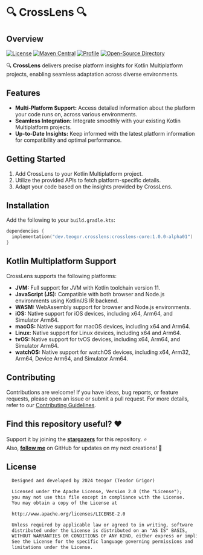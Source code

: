 # 🔍 CrossLens 🔍

## Overview

[![License](https://img.shields.io/badge/License-Apache%202.0-blue.svg)](https://opensource.org/licenses/Apache-2.0)
[![Maven Central](https://img.shields.io/maven-central/v/dev.teogor.crosslens/crosslens-core.svg?label=Maven%20Central)](https://central.sonatype.com/search?q=g%3Adev.teogor.crosslens+a%3Acrosslens-core&smo=true)
[![Profile](https://source.teogor.dev/badges/teogor-github.svg)](https://github.com/teogor)
[![Open-Source Directory](https://source.teogor.dev/badges/teogor-dev.svg)](https://source.teogor.dev)

🔍 **CrossLens** delivers precise platform insights for Kotlin Multiplatform projects, enabling seamless adaptation across diverse environments.

## Features
- **Multi-Platform Support:** Access detailed information about the platform your code runs on, across various environments.
- **Seamless Integration:** Integrate smoothly with your existing Kotlin Multiplatform projects.
- **Up-to-Date Insights:** Keep informed with the latest platform information for compatibility and optimal performance.

## Getting Started
1. Add CrossLens to your Kotlin Multiplatform project.
2. Utilize the provided APIs to fetch platform-specific details.
3. Adapt your code based on the insights provided by CrossLens.

## Installation
Add the following to your `build.gradle.kts`:
```kotlin
dependencies {
  implementation("dev.teogor.crosslens:crosslens-core:1.0.0-alpha01")
}
```

## Kotlin Multiplatform Support

CrossLens supports the following platforms:

- **JVM:** Full support for JVM with Kotlin toolchain version 11.
- **JavaScript (JS):** Compatible with both browser and Node.js environments using Kotlin/JS IR backend.
- **WASM:** WebAssembly support for browser and Node.js environments.
- **iOS:** Native support for iOS devices, including x64, Arm64, and Simulator Arm64.
- **macOS:** Native support for macOS devices, including x64 and Arm64.
- **Linux:** Native support for Linux devices, including x64 and Arm64.
- **tvOS:** Native support for tvOS devices, including x64, Arm64, and Simulator Arm64.
- **watchOS:** Native support for watchOS devices, including x64, Arm32, Arm64, Device Arm64, and Simulator Arm64.

## Contributing

Contributions are welcome! If you have ideas, bug reports, or feature requests, please open an issue or submit a pull request. For more details, refer to our [Contributing Guidelines](CONTRIBUTING.md).

## Find this repository useful? :heart:

Support it by joining the __[stargazers](https://github.com/teogor/crosslens/stargazers)__ for this repository. :star: <br>
Also, __[follow me](https://github.com/teogor)__ on GitHub for updates on my next creations! 🤩

## License

```xml
  Designed and developed by 2024 teogor (Teodor Grigor)

  Licensed under the Apache License, Version 2.0 (the "License");
  you may not use this file except in compliance with the License.
  You may obtain a copy of the License at

  http://www.apache.org/licenses/LICENSE-2.0

  Unless required by applicable law or agreed to in writing, software
  distributed under the License is distributed on an "AS IS" BASIS,
  WITHOUT WARRANTIES OR CONDITIONS OF ANY KIND, either express or implied.
  See the License for the specific language governing permissions and
  limitations under the License.
```
